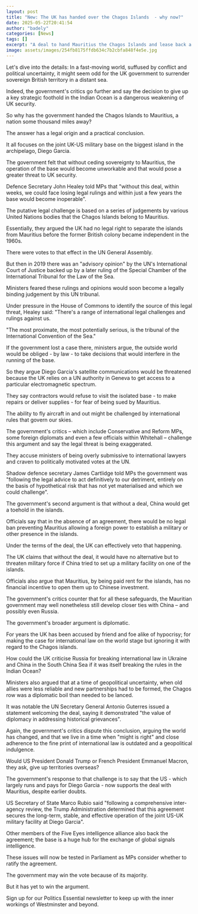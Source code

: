 ```yaml
---
layout: post
title: "New: The UK has handed over the Chagos Islands  - why now?"
date: 2025-05-22T20:41:54
author: "badely"
categories: [News]
tags: []
excerpt: "A deal to hand Mauritius the Chagos Islands and lease back a key military base has been months in the making."
image: assets/images/254fb8175ffdb634c7b2cbfa848f4e5e.jpg
---
```


Let's dive into the details: In a fast-moving world, suffused by conflict and political uncertainty, it might seem odd for the UK government to surrender sovereign British territory in a distant sea.

Indeed, the government's critics go further and say the decision to give up a key strategic foothold in the Indian Ocean is a dangerous weakening of UK security.

So why has the government handed the Chagos Islands to Mauritius, a nation some thousand miles away?

The answer has a legal origin and a practical conclusion. 

It all focuses on the joint UK-US military base on the biggest island in the archipelago, Diego Garcia. 

The government felt that without ceding sovereignty to Mauritius, the operation of the base would become unworkable and that would pose a greater threat to UK security.

Defence Secretary John Healey told MPs that "without this deal, within weeks, we could face losing legal rulings and within just a few years the base would become inoperable".

The putative legal challenge is based on a series of judgements by various United Nations bodies that the Chagos Islands belong to Mauritius. 

Essentially, they argued the UK had no legal right to separate the islands from Mauritius before the former British colony became independent in the 1960s. 

There were votes to that effect in the UN General Assembly.  

But then in 2019 there was an "advisory opinion" by the UN's International Court of Justice backed up by a later ruling of the Special Chamber of the International Tribunal for the Law of the Sea.

Ministers feared these rulings and opinions would soon become a legally binding judgement by this UN tribunal.

Under pressure in the House of Commons to identify the source of this legal threat, Healey said: "There's a range of international legal challenges and rulings against us. 

"The most proximate, the most potentially serious, is the tribunal of the International Convention of the Sea."

If the government lost a case there, ministers argue, the outside world would be obliged - by law - to take decisions that would interfere in the running of the base.

So they argue Diego Garcia's satellite communications would be threatened because the UK relies on a UN authority in Geneva to get access to a particular electromagnetic spectrum. 

They say contractors would refuse to visit the isolated base - to make repairs or deliver supplies - for fear of being sued by Mauritius. 

The ability to fly aircraft in and out might be challenged by international rules that govern our skies.

The government's critics – which include Conservative and Reform MPs, some foreign diplomats and even a few officials within Whitehall – challenge this argument and say the legal threat is being exaggerated. 

They accuse ministers of being overly submissive to international lawyers and craven to politically motivated votes at the UN. 

Shadow defence secretary James Cartlidge told MPs the government was "following the legal advice to act definitively to our detriment, entirely on the basis of hypothetical risk that has not yet materialised and which we could challenge".

The government's second argument is that without a deal, China would get a toehold in the islands. 

Officials say that in the absence of an agreement, there would be no legal ban preventing Mauritius allowing a foreign power to establish a military or other presence in the islands. 

Under the terms of the deal, the UK can effectively veto that happening. 

The UK claims that without the deal, it would have no alternative but to threaten military force if China tried to set up a military facility on one of the islands. 

Officials also argue that Mauritius, by being paid rent for the islands, has no financial incentive to open them up to Chinese investment.

The government's critics counter that for all these safeguards, the Mauritian government may well nonetheless still develop closer ties with China – and possibly even Russia.

The government's broader argument is diplomatic. 

For years the UK has been accused by friend and foe alike of hypocrisy; for making the case for international law on the world stage but ignoring it with regard to the Chagos islands. 

How could the UK criticise Russia for breaking international law in Ukraine and China in the South China Sea if it was itself breaking the rules in the Indian Ocean?

Ministers also argued that at a time of geopolitical uncertainty, when old allies were less reliable and new partnerships had to be formed, the Chagos row was a diplomatic boil than needed to be lanced. 

It was notable the UN Secretary General Antonio Guterres issued a statement welcoming the deal, saying it demonstrated "the value of diplomacy in addressing historical grievances".

Again, the government's critics dispute this conclusion, arguing the world has changed, and that we live in a time when "might is right" and close adherence to the fine print of international law is outdated and a geopolitical indulgence. 

Would US President Donald Trump or French President Emmanuel Macron, they ask, give up territories overseas?

The government's response to that challenge is to say that the US - which largely runs and pays for Diego Garcia - now supports the deal with Mauritius, despite earlier doubts. 

US Secretary of State Marco Rubio said "following a comprehensive inter-agency review, the Trump Administration determined that this agreement secures the long-term, stable, and effective operation of the joint US-UK military facility at Diego Garcia".

Other members of the Five Eyes intelligence alliance also back the agreement; the base is a huge hub for the exchange of global signals intelligence. 

These issues will now be tested in Parliament as MPs consider whether to ratify the agreement. 

The government may win the vote because of its majority. 

But it has yet to win the argument.

Sign up for our Politics Essential newsletter to keep up with the inner workings of Westminster and beyond.

